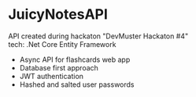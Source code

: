 # JuicyNotesAPI
API created during hackaton "DevMuster Hackaton #4" </br>
tech: .Net Core Entity Framework </br>
- Async API for flashcards web app
- Database first approach
- JWT authentication
- Hashed and salted user passwords
